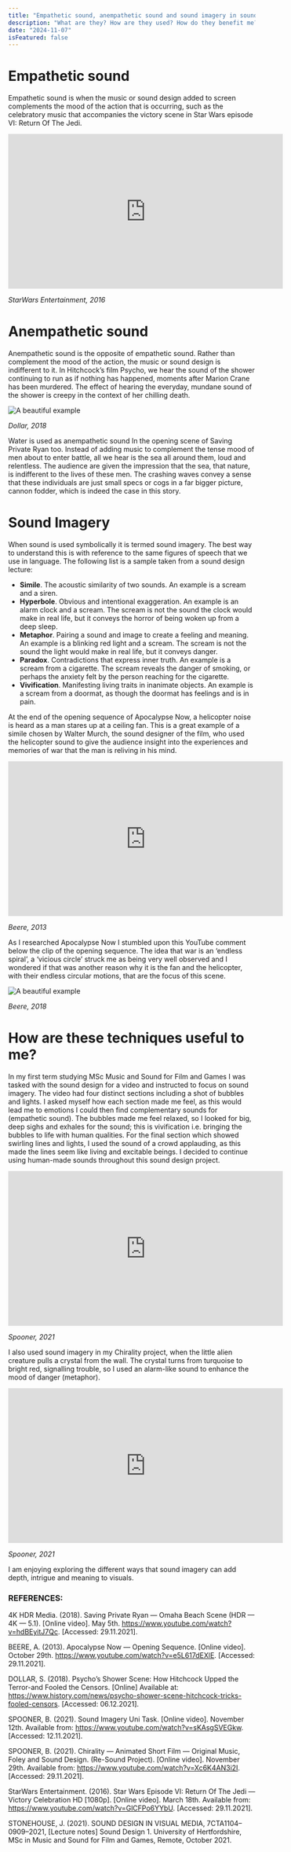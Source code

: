 ```yaml
---
title: "Empathetic sound, anempathetic sound and sound imagery in sound design"
description: "What are they? How are they used? How do they benefit me?"
date: "2024-11-07"
isFeatured: false
---
```


# Empathetic sound
Empathetic sound is when the music or sound design added to screen complements the mood of the action that is occurring, such as the celebratory music that accompanies the victory scene in Star Wars episode VI: Return Of The Jedi.

<iframe width="560" height="315" src="https://www.youtube.com/embed/GlCFPo6YYbU" frameborder="0" allow="accelerometer; autoplay; encrypted-media; gyroscope; picture-in-picture" allowfullscreen></iframe>

*StarWars Entertainment, 2016*

# Anempathetic sound
Anempathetic sound is the opposite of empathetic sound. Rather than complement the mood of the action, the music or sound design is indifferent to it. In Hitchcock’s film Psycho, we hear the sound of the shower continuing to run as if nothing has happened, moments after Marion Crane has been murdered. The effect of hearing the everyday, mundane sound of the shower is creepy in the context of her chilling death.

![A beautiful example](/images/blogImages/empathetic1.jpeg)

*Dollar, 2018*

Water is used as anempathetic sound In the opening scene of Saving Private Ryan too. Instead of adding music to complement the tense mood of men about to enter battle, all we hear is the sea all around them, loud and relentless. The audience are given the impression that the sea, that nature, is indifferent to the lives of these men. The crashing waves convey a sense that these individuals are just small specs or cogs in a far bigger picture, cannon fodder, which is indeed the case in this story.

# Sound Imagery
When sound is used symbolically it is termed sound imagery. The best way to understand this is with reference to the same figures of speech that we use in language. The following list is a sample taken from a sound design lecture:

- **Simile**. The acoustic similarity of two sounds. An example is a scream and a siren.
- **Hyperbole**. Obvious and intentional exaggeration. An example is an alarm clock and a scream. The scream is not the sound the clock would make in real life, but it conveys the horror of being woken up from a deep sleep.
- **Metaphor**. Pairing a sound and image to create a feeling and meaning. An example is a blinking red light and a scream. The scream is not the sound the light would make in real life, but it conveys danger.
- **Paradox**. Contradictions that express inner truth. An example is a scream from a cigarette. The scream reveals the danger of smoking, or perhaps the anxiety felt by the person reaching for the cigarette.
- **Vivification**. Manifesting living traits in inanimate objects. An example is a scream from a doormat, as though the doormat has feelings and is in pain.

At the end of the opening sequence of Apocalypse Now, a helicopter noise is heard as a man stares up at a ceiling fan. This is a great example of a simile chosen by Walter Murch, the sound designer of the film, who used the helicopter sound to give the audience insight into the experiences and memories of war that the man is reliving in his mind.

<iframe width="560" height="315" src="https://www.youtube.com/embed/e5L617dEXlE" frameborder="0" allow="accelerometer; autoplay; encrypted-media; gyroscope; picture-in-picture" allowfullscreen></iframe>

*Beere, 2013*

As I researched Apocalypse Now I stumbled upon this YouTube comment below the clip of the opening sequence. The idea that war is an ‘endless spiral’, a ‘vicious circle’ struck me as being very well observed and I wondered if that was another reason why it is the fan and the helicopter, with their endless circular motions, that are the focus of this scene.

![A beautiful example](/images/blogImages/empathetic2.jpeg)

*Beere, 2018*

# How are these techniques useful to me?
In my first term studying MSc Music and Sound for Film and Games I was tasked with the sound design for a video and instructed to focus on sound imagery. The video had four distinct sections including a shot of bubbles and lights. I asked myself how each section made me feel, as this would lead me to emotions I could then find complementary sounds for (empathetic sound). The bubbles made me feel relaxed, so I looked for big, deep sighs and exhales for the sound; this is vivification i.e. bringing the bubbles to life with human qualities. For the final section which showed swirling lines and lights, I used the sound of a crowd applauding, as this made the lines seem like living and excitable beings. I decided to continue using human-made sounds throughout this sound design project.

<iframe width="560" height="315" src="https://www.youtube.com/embed/sKAsgSVEGkw" frameborder="0" allow="accelerometer; autoplay; encrypted-media; gyroscope; picture-in-picture" allowfullscreen></iframe>

*Spooner, 2021*

I also used sound imagery in my Chirality project, when the little alien creature pulls a crystal from the wall. The crystal turns from turquoise to bright red, signalling trouble, so I used an alarm-like sound to enhance the mood of danger (metaphor).

<iframe width="560" height="315" src="https://www.youtube.com/embed/Xc6K4AN3i2I" frameborder="0" allow="accelerometer; autoplay; encrypted-media; gyroscope; picture-in-picture" allowfullscreen></iframe>

*Spooner, 2021*

I am enjoying exploring the different ways that sound imagery can add depth, intrigue and meaning to visuals.


### REFERENCES:
<div class="references">

4K HDR Media. (2018). Saving Private Ryan — Omaha Beach Scene (HDR — 4K — 5.1). [Online video]. May 5th. https://www.youtube.com/watch?v=hdBEyitJ7Qc. [Accessed: 29.11.2021].

BEERE, A. (2013). Apocalypse Now — Opening Sequence. [Online video]. October 29th. https://www.youtube.com/watch?v=e5L617dEXlE. [Accessed: 29.11.2021].

DOLLAR, S. (2018). Psycho’s Shower Scene: How Hitchcock Upped the Terror-and Fooled the Censors. [Online] Available at: https://www.history.com/news/psycho-shower-scene-hitchcock-tricks-fooled-censors. [Accessed: 06.12.2021].

SPOONER, B. (2021). Sound Imagery Uni Task. [Online video]. November 12th. Available from: https://www.youtube.com/watch?v=sKAsgSVEGkw. [Accessed: 12.11.2021].

SPOONER, B. (2021). Chirality — Animated Short Film — Original Music, Foley and Sound Design. (Re-Sound Project). [Online video]. November 29th. Available from: https://www.youtube.com/watch?v=Xc6K4AN3i2I. [Accessed: 29.11.2021].

StarWars Entertainment. (2016). Star Wars Episode VI: Return Of The Jedi — Victory Celebration HD [1080p]. [Online video]. March 18th. Available from: https://www.youtube.com/watch?v=GlCFPo6YYbU. [Accessed: 29.11.2021].

STONEHOUSE, J. (2021). SOUND DESIGN IN VISUAL MEDIA, 7CTA1104–0909–2021, [Lecture notes] Sound Design 1. University of Hertfordshire, MSc in Music and Sound for Film and Games, Remote, October 2021.

</div>